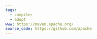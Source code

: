 ```yaml
---
tags:
  - compiler
  - adopt
www: https://maven.apache.org/
source_code: https://github.com/apache
---
```

